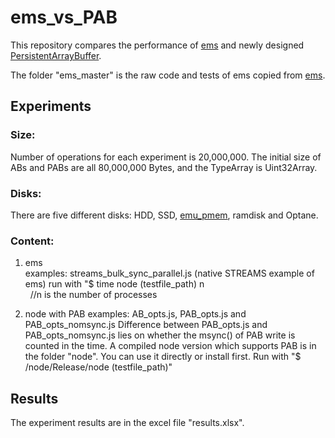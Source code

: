 # ems_vs_PAB

This repository compares the performance of [ems](https://www.npmjs.com/package/ems) and newly designed [PersistentArrayBuffer](https://github.com/how759/quicklake-js/blob/master/src/pab_doc.md).

The folder "ems_master" is the raw code and tests of ems copied from  [ems](https://github.com/SyntheticSemantics/ems).

## Experiments

### Size:
  Number of operations for each experiment is 20,000,000. 
  The initial size of ABs and PABs are all 80,000,000 Bytes, and the TypeArray is Uint32Array.
	
### Disks:
  There are five different disks: HDD, SSD, [emu_pmem](http://pmem.io/2016/02/22/pm-emulation.html), ramdisk and Optane.

### Content:
1.  ems  
    examples: streams_bulk_sync_parallel.js (native STREAMS example of ems)
    run with "$ time node (testfile_path) n       
    //n is the number of processes

2.  node with PAB
    examples: AB_opts.js, PAB_opts.js and PAB_opts_nomsync.js
    Difference between PAB_opts.js and PAB_opts_nomsync.js lies on whether the msync() of PAB write is counted in the time.
    A compiled node version which supports PAB is in the folder "node". You can use it directly or install first.
    Run with "$ /node/Release/node (testfile_path)"

## Results
The experiment results are in the excel file "results.xlsx".
